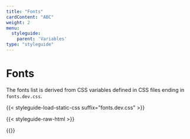 ```yaml
---
title: "Fonts"
cardContent: "ABC"
weight: 2
menu: 
  styleguide:
    parent: 'Variables'
type: "styleguide"
---
```


# Fonts

The fonts list is derived from CSS variables defined in CSS files ending in `fonts.dev.css`.

{{< styleguide-load-static-css suffix="fonts.dev.css" >}}

{{< styleguide-raw-html >}}
<div class="n-hopin-styleguide-c-dimensions-grid n-hopin-styleguide-js-fonts-grid"></div>
{{</ styleguide-raw-html >}}